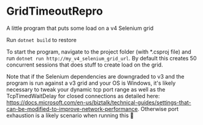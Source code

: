 # GridTimeoutRepro
A little program that puts some load on a v4 Selenium grid

Run `dotnet build` to restore

To start the program, navigate to the project folder (with \*.csproj file) and run `dotnet run http://my_v4_selenium_grid_url`. By default this creates 50 concurrent sessions that does stuff to create load on the grid.

Note that if the Selenium dependencies are downgraded to v3 and the program is run against a v3 grid and your OS is Windows, it's likely necessary to tweak your dynamic tcp port range as well as the TcpTimedWaitDelay for closed connections as detailed here: https://docs.microsoft.com/en-us/biztalk/technical-guides/settings-that-can-be-modified-to-improve-network-performance. Otherwise port exhaustion is a likely scenario when running this 😬
